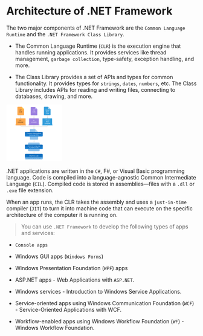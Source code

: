 
# Architecture of .NET Framework

The two major components of .NET Framework are the `Common Language Runtime` and the `.NET Framework Class Library`.

- The Common Language Runtime (`CLR`) is the execution engine that handles running applications. It provides services like thread management, `garbage collection`, type-safety, exception handling, and more.

- The Class Library provides a set of APIs and types for common functionality. It provides types for `strings`, `dates`, `numbers`, etc. The Class Library includes APIs for reading and writing files, connecting to databases, drawing, and more.


![Architecture of .NET Framework](image.png)

.NET applications are written in the `C#`, F#, or Visual Basic programming language. Code is compiled into a language-agnostic Common Intermediate Language (`CIL`). Compiled code is stored in assemblies—files with a `.dll` or `.exe` file extension.

When an app runs, the CLR takes the assembly and uses a `just-in-time` compiler (`JIT`) to turn it into machine code that can execute on the specific architecture of the computer it is running on.

> You can use `.NET Framework` to develop the following types of apps and services:

- `Console apps`

- Windows GUI apps (`Windows Forms`)

- Windows Presentation Foundation (`WPF`) apps

- ASP.NET apps - Web Applications with `ASP.NET`.

- Windows services - Introduction to Windows Service Applications.

- Service-oriented apps using Windows Communication Foundation (`WCF`) - Service-Oriented Applications with WCF.

- Workflow-enabled apps using Windows Workflow Foundation (`WF`) - Windows Workflow Foundation.